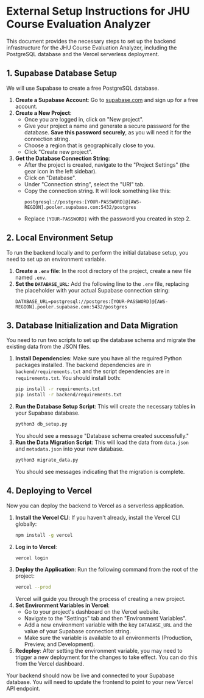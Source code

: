 # External Setup Instructions for JHU Course Evaluation Analyzer

This document provides the necessary steps to set up the backend infrastructure for the JHU Course Evaluation Analyzer, including the PostgreSQL database and the Vercel serverless deployment.

## 1. Supabase Database Setup

We will use Supabase to create a free PostgreSQL database.

1.  **Create a Supabase Account**: Go to [supabase.com](https://supabase.com) and sign up for a free account.
2.  **Create a New Project**:
    *   Once you are logged in, click on "New project".
    *   Give your project a name and generate a secure password for the database. **Save this password securely**, as you will need it for the connection string.
    *   Choose a region that is geographically close to you.
    *   Click "Create new project".
3.  **Get the Database Connection String**:
    *   After the project is created, navigate to the "Project Settings" (the gear icon in the left sidebar).
    *   Click on "Database".
    *   Under "Connection string", select the "URI" tab.
    *   Copy the connection string. It will look something like this:
        ```
        postgresql://postgres:[YOUR-PASSWORD]@[AWS-REGION].pooler.supabase.com:5432/postgres
        ```
    *   Replace `[YOUR-PASSWORD]` with the password you created in step 2.

## 2. Local Environment Setup

To run the backend locally and to perform the initial database setup, you need to set up an environment variable.

1.  **Create a `.env` file**: In the root directory of the project, create a new file named `.env`.
2.  **Set the `DATABASE_URL`**: Add the following line to the `.env` file, replacing the placeholder with your actual Supabase connection string:
    ```
    DATABASE_URL=postgresql://postgres:[YOUR-PASSWORD]@[AWS-REGION].pooler.supabase.com:5432/postgres
    ```

## 3. Database Initialization and Data Migration

You need to run two scripts to set up the database schema and migrate the existing data from the JSON files.

1.  **Install Dependencies**: Make sure you have all the required Python packages installed. The backend dependencies are in `backend/requirements.txt` and the script dependencies are in `requirements.txt`. You should install both:
    ```bash
    pip install -r requirements.txt
    pip install -r backend/requirements.txt
    ```
2.  **Run the Database Setup Script**: This will create the necessary tables in your Supabase database.
    ```bash
    python3 db_setup.py
    ```
    You should see a message "Database schema created successfully."
3.  **Run the Data Migration Script**: This will load the data from `data.json` and `metadata.json` into your new database.
    ```bash
    python3 migrate_data.py
    ```
    You should see messages indicating that the migration is complete.

## 4. Deploying to Vercel

Now you can deploy the backend to Vercel as a serverless application.

1.  **Install the Vercel CLI**: If you haven't already, install the Vercel CLI globally:
    ```bash
    npm install -g vercel
    ```
2.  **Log in to Vercel**:
    ```bash
    vercel login
    ```
3.  **Deploy the Application**: Run the following command from the root of the project:
    ```bash
    vercel --prod
    ```
    Vercel will guide you through the process of creating a new project.
4.  **Set Environment Variables in Vercel**:
    *   Go to your project's dashboard on the Vercel website.
    *   Navigate to the "Settings" tab and then "Environment Variables".
    *   Add a new environment variable with the key `DATABASE_URL` and the value of your Supabase connection string.
    *   Make sure the variable is available to all environments (Production, Preview, and Development).
5.  **Redeploy**: After setting the environment variable, you may need to trigger a new deployment for the changes to take effect. You can do this from the Vercel dashboard.

Your backend should now be live and connected to your Supabase database. You will need to update the frontend to point to your new Vercel API endpoint.
